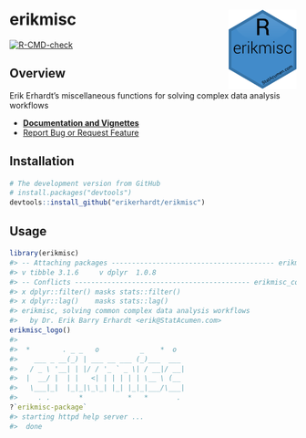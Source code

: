 
<!-- README.md is generated from README.Rmd. Please edit that file -->

# erikmisc <a href='https://github.com/erikerhardt/erikmisc'><img src='man/figures/erikmisc.png' align="right" height="138.5" /></a>

<!-- badges: start -->

[![R-CMD-check](https://github.com/erikerhardt/erikmisc/actions/workflows/check-standard.yaml/badge.svg)](https://github.com/erikerhardt/erikmisc/actions/workflows/check-standard.yaml)
<!-- badges: end -->

## Overview

Erik Erhardt’s miscellaneous functions for solving complex data analysis
workflows

-   <strong><a href="https://erikerhardt.github.io/erikmisc/">Documentation
    and Vignettes</a></strong>
-   <a href="https://github.com/erikerhardt/erikmisc/issues">Report Bug
    or Request Feature</a>

## Installation

``` r
# The development version from GitHub
# install.packages("devtools")
devtools::install_github("erikerhardt/erikmisc")
```

## Usage

``` r
library(erikmisc)
#> -- Attaching packages ---------------------------------------- erikmisc 0.1.7 --
#> v tibble 3.1.6     v dplyr  1.0.8
#> -- Conflicts ------------------------------------------- erikmisc_conflicts() --
#> x dplyr::filter() masks stats::filter()
#> x dplyr::lag()    masks stats::lag()
#> erikmisc, solving common complex data analysis workflows
#>   by Dr. Erik Barry Erhardt <erik@StatAcumen.com>
erikmisc_logo()
#> 
#>  *        . _ _   o          _    *  o   
#>    ___ _ __(_) | ___ __ ___ (_)___  ___  
#>   / _ \ '__| | |/ / '_ ` _ \| / __|/ __| 
#>  |  __/ |  | |   <| | | | | | \__ \ (__  
#>   \___|_|  |_|_|\_\_| |_| |_|_|___/\___| 
#>     . .       *           *   *       .
?`erikmisc-package`
#> starting httpd help server ...
#>  done
```
